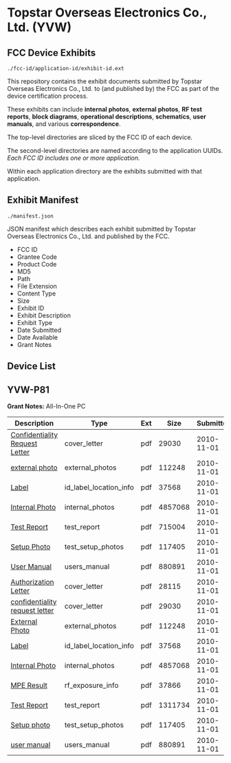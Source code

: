 # Topstar Overseas Electronics Co., Ltd. (YVW)
## FCC Device Exhibits

```
./fcc-id/application-id/exhibit-id.ext
```

This repository contains the exhibit documents submitted by Topstar Overseas Electronics Co., Ltd. to (and published by) the FCC as part of the device certification process.

These exhibits can include **internal photos**, **external photos**, **RF test reports**, **block diagrams**, **operational descriptions**, **schematics**, **user manuals**, and various **correspondence**.

The top-level directories are sliced by the FCC ID of each device.

The second-level directories are named according to the application UUIDs. *Each FCC ID includes one or more application.*

Within each application directory are the exhibits submitted with that application. 

## Exhibit Manifest

```
./manifest.json
```

JSON manifest which describes each exhibit submitted by Topstar Overseas Electronics Co., Ltd. and published by the FCC.

- FCC ID
- Grantee Code
- Product Code
- MD5
- Path
- File Extension
- Content Type
- Size
- Exhibit ID
- Exhibit Description
- Exhibit Type
- Date Submitted
- Date Available
- Grant Notes

## Device List
## YVW-P81
**Grant Notes:** All-In-One PC

| Description | Type | Ext | Size | Submitted | Available |
| ----------- | ---- | --- | ---- | --------- | --------- |
| [Confidentiality Request Letter](YVW-P81/645b8732b55d164bfe7d4af7a586f34f/1369485.pdf) | cover_letter | pdf | 29030 | 2010-11-01 | 2010-11-01 |
| [external photo](YVW-P81/645b8732b55d164bfe7d4af7a586f34f/1369476.pdf) | external_photos | pdf | 112248 | 2010-11-01 | 2010-11-01 |
| [Label](YVW-P81/645b8732b55d164bfe7d4af7a586f34f/1369477.pdf) | id_label_location_info | pdf | 37568 | 2010-11-01 | 2010-11-01 |
| [Internal Photo](YVW-P81/645b8732b55d164bfe7d4af7a586f34f/1369478.pdf) | internal_photos | pdf | 4857068 | 2010-11-01 | 2010-11-01 |
| [Test Report](YVW-P81/645b8732b55d164bfe7d4af7a586f34f/1369490.pdf) | test_report | pdf | 715004 | 2010-11-01 | 2010-11-01 |
| [Setup Photo](YVW-P81/645b8732b55d164bfe7d4af7a586f34f/1369483.pdf) | test_setup_photos | pdf | 117405 | 2010-11-01 | 2010-11-01 |
| [User Manual](YVW-P81/645b8732b55d164bfe7d4af7a586f34f/1369484.pdf) | users_manual | pdf | 880891 | 2010-11-01 | 2010-11-01 |
| [Authorization Letter](YVW-P81/e546262fb78773f60504fe979fbe37b4/1369475.pdf) | cover_letter | pdf | 28115 | 2010-11-01 | 2010-11-01 |
| [confidentiality request letter](YVW-P81/e546262fb78773f60504fe979fbe37b4/1369485.pdf) | cover_letter | pdf | 29030 | 2010-11-01 | 2010-11-01 |
| [External Photo](YVW-P81/e546262fb78773f60504fe979fbe37b4/1369476.pdf) | external_photos | pdf | 112248 | 2010-11-01 | 2010-11-01 |
| [Label](YVW-P81/e546262fb78773f60504fe979fbe37b4/1369477.pdf) | id_label_location_info | pdf | 37568 | 2010-11-01 | 2010-11-01 |
| [Internal Photo](YVW-P81/e546262fb78773f60504fe979fbe37b4/1369478.pdf) | internal_photos | pdf | 4857068 | 2010-11-01 | 2010-11-01 |
| [MPE Result](YVW-P81/e546262fb78773f60504fe979fbe37b4/1369480.pdf) | rf_exposure_info | pdf | 37866 | 2010-11-01 | 2010-11-01 |
| [Test Report](YVW-P81/e546262fb78773f60504fe979fbe37b4/1369482.pdf) | test_report | pdf | 1311734 | 2010-11-01 | 2010-11-01 |
| [Setup photo](YVW-P81/e546262fb78773f60504fe979fbe37b4/1369483.pdf) | test_setup_photos | pdf | 117405 | 2010-11-01 | 2010-11-01 |
| [user manual](YVW-P81/e546262fb78773f60504fe979fbe37b4/1369484.pdf) | users_manual | pdf | 880891 | 2010-11-01 | 2010-11-01 |
